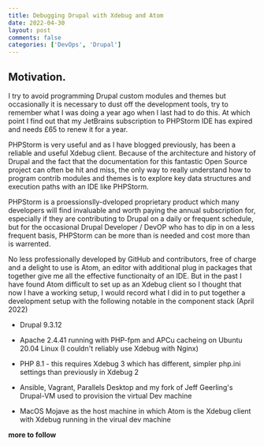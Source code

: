 ```yaml
---
title: Debugging Drupal with Xdebug and Atom
date: 2022-04-30 
layout: post
comments: false
categories: ['DevOps', 'Drupal']
---
```


## Motivation. 

I try to avoid programming Drupal custom modules and themes but occasionally it is necessary to dust off the development tools, try to remember what I was doing a year ago when I last had to do this. At which point I find out that my JetBrains subscription to PHPStorm IDE has expired and needs £65 to renew it for a year.  

PHPStorm is very useful and as I have blogged previously, has been a reliable and useful Xdebug client. Because of the architecture and history of Drupal and the fact that the documentation for this fantastic Open Source project can often be hit and miss, the only way to really understand how to program contrib modules and themes is to explore key data structures and execution paths with an IDE like PHPStorm.  

PHPStorm is a proessionslly-dveloped proprietary product which many developers will find invaluable and worth paying the annual subscription for, especially if they are contributing to Drupal on a daily or frequent schedule, but for the occasional Drupal Developer / DevOP who has to dip in on a less frequent basis, PHPStorm can be more than is needed and cost more than is warrented.  

No less professionally developed by GitHub and contributors, free of charge and a delight to use is Atom, an editor with additional plug in packages that together give me all the effective functionaity of an IDE. But in the past I have found Atom difficult to set up as an Xdebug client so I thought that now I have a working setup, I would record what I did in to put together a development setup with the following notable in the component stack (April 2022)  

*   Drupal 9.3.12  

*   Apache 2.4.41 running with PHP-fpm and APCu cacheing on Ubuntu 20.04 Linux (I couldn't reliably use Xdebug with Nginx)  

*   PHP 8.1 - this requires Xdebug 3 which has different, simpler php.ini settings than previously in Xdebug 2

*   Ansible, Vagrant, Parallels Desktop and my fork of Jeff Geerling's Drupal-VM used to provision the virtual Dev machine  

*   MacOS Mojave as the host machine in which Atom is the Xdebug client with Xdebug running in the virual dev machine 

**more to follow**